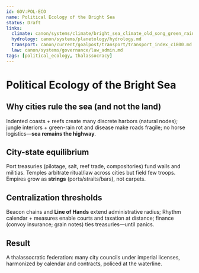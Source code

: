 ```yaml
---
id: GOV:POL-ECO
name: Political Ecology of the Bright Sea
status: Draft
links:
  climate: canon/systems/climate/bright_sea_climate_old_song_green_rains.md
  hydrology: canon/systems/planetology/hydrology.md
  transport: canon/current/goalpost/transport/transport_index_c1800.md
  law: canon/systems/governance/law_admin.md
tags: [political_ecology, thalassocracy]
---
```


# Political Ecology of the Bright Sea

## Why cities rule the sea (and not the land)
Indented coasts + reefs create many discrete harbors (natural nodes); jungle interiors + green-rain rot and disease make roads fragile; no horse logistics—**sea remains the highway**.

## City-state equilibrium
Port treasuries (pilotage, salt, reef trade, compositories) fund walls and militias. Temples arbitrate ritual/law across cities but field few troops. Empires grow as **strings** (ports/straits/bars), not carpets.

## Centralization thresholds
Beacon chains and **Line of Hands** extend administrative radius; Rhythm calendar + measures enable courts and taxation at distance; finance (convoy insurance; grain notes) ties treasuries—until panics.

## Result
A thalassocratic federation: many city councils under imperial licenses, harmonized by calendar and contracts, policed at the waterline.
